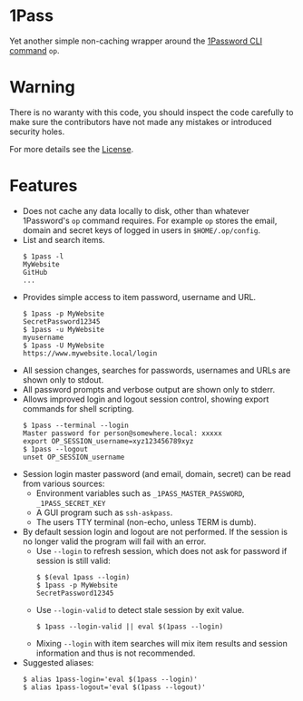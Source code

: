 1Pass
=====

Yet another simple non-caching wrapper around the
[1Password CLI command](https://support.1password.com/command-line-getting-started/) `op`.

Warning
=======

There is no waranty with this code, you should inspect the code carefully to make sure the
contributors have not made any mistakes or introduced security holes.

For more details see the [License](LICENSE).

Features
========

* Does not cache any data locally to disk, other than whatever 1Password's `op` command requires.
  For example `op` stores the email, domain and secret keys of logged in users in
  `$HOME/.op/config`.
* List and search items.
  ```
  $ 1pass -l
  MyWebsite
  GitHub
  ...
  ```
* Provides simple access to item password, username and URL.
  ```
  $ 1pass -p MyWebsite
  SecretPassword12345
  $ 1pass -u MyWebsite
  myusername
  $ 1pass -U MyWebsite
  https://www.mywebsite.local/login
  ```
* All session changes, searches for passwords, usernames and URLs are shown only to stdout.
* All password prompts and verbose output are shown only to stderr.
* Allows improved login and logout session control, showing export commands for shell scripting.
  ```
  $ 1pass --terminal --login
  Master password for person@somewhere.local: xxxxx
  export OP_SESSION_username=xyz123456789xyz
  $ 1pass --logout
  unset OP_SESSION_username
  ```
* Session login master password (and email, domain, secret) can be read from various sources:
  * Environment variables such as `_1PASS_MASTER_PASSWORD`, `_1PASS_SECRET_KEY`
  * A GUI program such as `ssh-askpass`.
  * The users TTY terminal (non-echo, unless TERM is dumb).
* By default session login and logout are not performed. If the session is no longer valid the
  program will fail with an error.
  * Use `--login` to refresh session, which does not ask for password if session is still valid:
	```
	$ $(eval 1pass --login)
	$ 1pass -p MyWebsite
	SecretPassword12345
	```
  * Use `--login-valid` to detect stale session by exit value.
	```
	$ 1pass --login-valid || eval $(1pass --login)
	```
  * Mixing `--login` with item searches will mix item results and session information and thus is
    not recommended.
* Suggested aliases:
  ```
  $ alias 1pass-login='eval $(1pass --login)'
  $ alias 1pass-logout='eval $(1pass --logout)'
  ```

